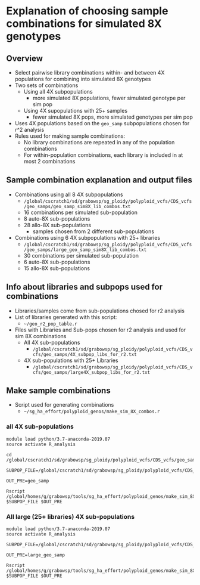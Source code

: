 # Explanation of choosing sample combinations for simulated 8X genotypes

## Overview
* Select pairwise library combinations within- and between 4X populations 
  for combining into simulated 8X genotypes
* Two sets of combinations
  * Using all 4X subpopulations
    * more simulated 8X populations, fewer simulated genotype per sim pop
  * Using 4X supopulations with 25+ samples
    * fewer simulated 8X pops, more simulated genotypes per sim pop 
* Uses 4X populations based on the `geo_samp` subpopulations chosen for r^2 
analysis
* Rules used for making sample combinations:
  * No library combinations are repeated in any of the population combinations
  * For within-population combinations, each library is included in at most 
2 combinations

## Sample combination explanation and output files
* Combinations using all 8 4X subpopulations
  * `/global/cscratch1/sd/grabowsp/sg_ploidy/polyploid_vcfs/CDS_vcfs/geo_samps/geo_samp_sim8X_lib_combos.txt`
  * 16 combinations per simulated sub-population
  * 8 auto-8X sub-populations
  * 28 allo-8X sub-populations
    * samples chosen from 2 different sub-populations
* Combinations using 6 4X subpopulations with 25+ libraries
  * `/global/cscratch1/sd/grabowsp/sg_ploidy/polyploid_vcfs/CDS_vcfs/geo_samps/large_geo_samp_sim8X_lib_combos.txt`
  * 30 combinations per simulated sub-population
  * 6 auto-8X sub-populations
  * 15 allo-8X sub-populations

## Info about libraries and subpops used for combinations
* Libraries/samples come from sub-populations chosed for r2 analysis
* List of libraries generated with this script:
    * `~/geo_r2_pop_table.r`
* Files with Libraries and Sub-pops chosen for r2 analysis and used for sim 8X combinations
  * All 4X sub-populations
    * `/global/cscratch1/sd/grabowsp/sg_ploidy/polyploid_vcfs/CDS_vcfs/geo_samps/4X_subpop_libs_for_r2.txt`
  * 4X sub-populations with 25+ Libraries
    * `/global/cscratch1/sd/grabowsp/sg_ploidy/polyploid_vcfs/CDS_vcfs/geo_samps/large4X_subpop_libs_for_r2.txt`


## Make sample combinations
* Script used for generating combinations
  * `~/sg_ha_effort/polyploid_genos/make_sim_8X_combos.r`
### all 4X sub-populations
```
module load python/3.7-anaconda-2019.07
source activate R_analysis

cd /global/cscratch1/sd/grabowsp/sg_ploidy/polyploid_vcfs/CDS_vcfs/geo_samps

SUBPOP_FILE=/global/cscratch1/sd/grabowsp/sg_ploidy/polyploid_vcfs/CDS_vcfs/geo_samps/4X_subpop_libs_for_r2.txt

OUT_PRE=geo_samp

Rscript /global/homes/g/grabowsp/tools/sg_ha_effort/polyploid_genos/make_sim_8X_combos.r $SUBPOP_FILE $OUT_PRE
```
### All large (25+ libraries) 4X sub-populations
```
module load python/3.7-anaconda-2019.07
source activate R_analysis

SUBPOP_FILE=/global/cscratch1/sd/grabowsp/sg_ploidy/polyploid_vcfs/CDS_vcfs/geo_samps/large4X_subpop_libs_for_r2.txt

OUT_PRE=large_geo_samp

Rscript /global/homes/g/grabowsp/tools/sg_ha_effort/polyploid_genos/make_sim_8X_combos.r $SUBPOP_FILE $OUT_PRE
```


